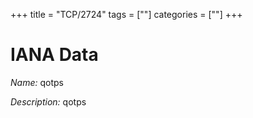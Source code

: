 +++
title = "TCP/2724"
tags = [""]
categories = [""]
+++

# IANA Data

_Name:_ qotps

_Description:_ qotps

